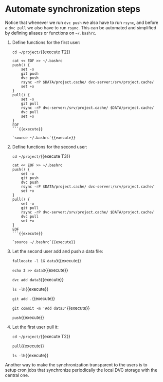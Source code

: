 # Automate synchronization steps

Notice that whenever we run `dvc push` we also have to run `rsync`,
and before a `dvc pull` we also have to run `rsync`. This can be
automated and simplified by defining aliases or functions on
`~/.bashrc`.

1. Define functions for the first user:

   `cd ~/project/`{{execute T2}}
   
   ```
   cat << EOF >> ~/.bashrc
   push() {
       set -x
       git push
       dvc push
       rsync -rP $DATA/project.cache/ dvc-server:/srv/project.cache/
       set +x
   }
   pull() {
       set -x
       git pull
       rsync -rP dvc-server:/srv/project.cache/ $DATA/project.cache/
       dvc pull
       set +x
   }
   EOF
   ```{{execute}}
   
   `source ~/.bashrc`{{execute}}

2. Define functions for the second user:

   `cd ~/project/`{{execute T3}}
   
   ```
   cat << EOF >> ~/.bashrc
   push() {
       set -x
       git push
       dvc push
       rsync -rP $DATA/project.cache/ dvc-server:/srv/project.cache/
       set +x
   }
   pull() {
       set -x
       git pull
       rsync -rP dvc-server:/srv/project.cache/ $DATA/project.cache/
       dvc pull
       set +x
   }
   EOF
   ```{{execute}}
   
   `source ~/.bashrc`{{execute}}

3. Let the second user add and push a data file:

   `fallocate -l 1G data3`{{execute}}
   
   `echo 3 >> data3`{{execute}}
   
   `dvc add data3`{{execute}}
   
   `ls -lh`{{execute}}
   
   `git add .`{{execute}}
   
   `git commit -m 'Add data3'`{{execute}}
   
   `push`{{execute}}

4. Let the first user pull it:

   `cd ~/project/`{{execute T2}}

   `pull`{{execute}}
   
   `ls -lh`{{execute}}
   
Another way to make the synchronization transparent to the users is to
setup cron jobs that synchronize periodically the local DVC storage
with the central one.
